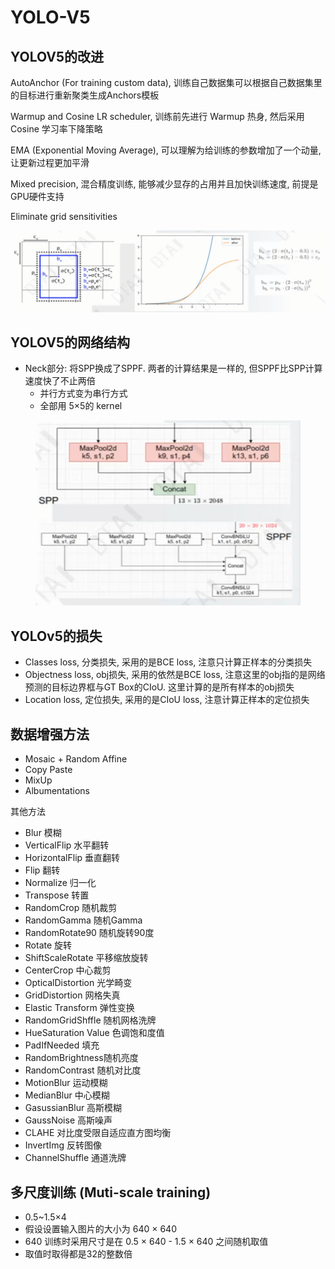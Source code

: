 # YOLO-V5

## YOLOV5的改进

AutoAnchor (For training custom data), 训练自己数据集可以根据自己数据集里的目标进行重新聚类生成Anchors模板

Warmup and Cosine LR scheduler, 训练前先进行 Warmup 热身, 然后采用 Cosine 学习率下降策略

EMA (Exponential Moving Average), 可以理解为给训练的参数增加了一个动量, 让更新过程更加平滑

Mixed precision, 混合精度训练, 能够减少显存的占用并且加快训练速度, 前提是GPU硬件支持

Eliminate grid sensitivities

![](../.gitbook/assets/image.png)

## YOLOV5的网络结构

* Neck部分: 将SPP换成了SPPF. 两者的计算结果是一样的, 但SPPF比SPP计算速度快了不止两倍
  * 并行方式变为串行方式
  * 全部用 5×5的 kernel

<figure><img src="../.gitbook/assets/image (9).png" alt=""><figcaption></figcaption></figure>

## YOLOv5的损失

* Classes loss, 分类损失, 采用的是BCE loss, 注意只计算正样本的分类损失
* Objectness loss, obj损失, 采用的依然是BCE loss, 注意这里的obj指的是网络预测的目标边界框与GT Box的CIoU. 这里计算的是所有样本的obj损失
* Location loss, 定位损失, 采用的是CIoU loss, 注意计算正样本的定位损失

## 数据增强方法

* Mosaic + Random Affine&#x20;
* Copy Paste
* MixUp
* Albumentations

其他方法

* Blur 模糊
* VerticalFlip 水平翻转
* HorizontalFlip 垂直翻转
* Flip 翻转
* Normalize 归一化
* Transpose 转置
* RandomCrop 随机裁剪
* RandomGamma 随机Gamma
* RandomRotate90 随机旋转90度
* Rotate 旋转
* ShiftScaleRotate 平移缩放旋转
* CenterCrop 中心裁剪
* OpticalDistortion 光学畸变
* GridDistortion 网格失真
* Elastic Transform 弹性变换
* RandomGridShffle 随机网格洗牌
* HueSaturation Value 色调饱和度值
* PadIfNeeded 填充
* RandomBrightness随机亮度
* RandomContrast 随机对比度
* MotionBlur 运动模糊
* MedianBlur 中心模糊
* GasussianBlur 高斯模糊
* GaussNoise 高斯噪声
* CLAHE 对比度受限自适应直方图均衡
* InvertImg 反转图像
* ChannelShuffle 通道洗牌

## 多尺度训练 (Muti-scale training)

* 0.5\~1.5×4
* 假设设置输入图片的大小为 640 × 640
* 640 训练时采用尺寸是在 0.5 × 640 - 1.5 × 640 之间随机取值
* 取值时取得都是32的整数倍











































